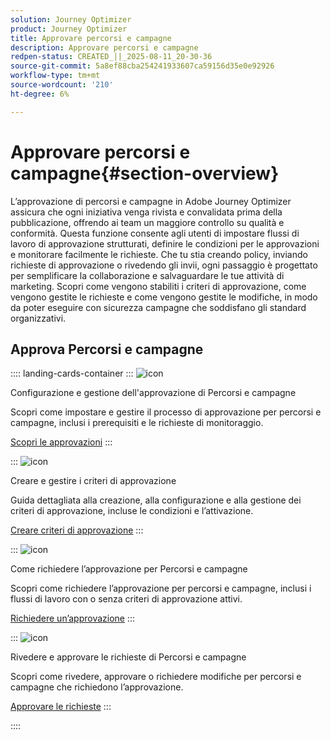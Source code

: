 ```yaml
---
solution: Journey Optimizer
product: Journey Optimizer
title: Approvare percorsi e campagne
description: Approvare percorsi e campagne
redpen-status: CREATED_||_2025-08-11_20-30-36
source-git-commit: 5a8ef88cba254241933607ca59156d35e0e92926
workflow-type: tm+mt
source-wordcount: '210'
ht-degree: 6%

---
```



# Approvare percorsi e campagne{#section-overview}

L’approvazione di percorsi e campagne in Adobe Journey Optimizer assicura che ogni iniziativa venga rivista e convalidata prima della pubblicazione, offrendo ai team un maggiore controllo su qualità e conformità. Questa funzione consente agli utenti di impostare flussi di lavoro di approvazione strutturati, definire le condizioni per le approvazioni e monitorare facilmente le richieste. Che tu stia creando policy, inviando richieste di approvazione o rivedendo gli invii, ogni passaggio è progettato per semplificare la collaborazione e salvaguardare le tue attività di marketing. Scopri come vengono stabiliti i criteri di approvazione, come vengono gestite le richieste e come vengono gestite le modifiche, in modo da poter eseguire con sicurezza campagne che soddisfano gli standard organizzativi.

## Approva Percorsi e campagne

:::: landing-cards-container
:::
![icon](https://cdn.experienceleague.adobe.com/icons/book.svg?lang=it)

Configurazione e gestione dell&#39;approvazione di Percorsi e campagne

Scopri come impostare e gestire il processo di approvazione per percorsi e campagne, inclusi i prerequisiti e le richieste di monitoraggio.

[Scopri le approvazioni](../using/test-approve/gs-approval.md)
:::

:::
![icon](https://cdn.experienceleague.adobe.com/icons/gear.svg?lang=it)

Creare e gestire i criteri di approvazione

Guida dettagliata alla creazione, alla configurazione e alla gestione dei criteri di approvazione, incluse le condizioni e l’attivazione.

[Creare criteri di approvazione](../using/test-approve/approval-policies.md)
:::

:::
![icon](https://cdn.experienceleague.adobe.com/icons/list-check.svg?lang=it)

Come richiedere l’approvazione per Percorsi e campagne

Scopri come richiedere l’approvazione per percorsi e campagne, inclusi i flussi di lavoro con o senza criteri di approvazione attivi.

[Richiedere un’approvazione](../using/test-approve/request-approval.md)
:::

:::
![icon](https://cdn.experienceleague.adobe.com/icons/shield-halved.svg?lang=it)

Rivedere e approvare le richieste di Percorsi e campagne

Scopri come rivedere, approvare o richiedere modifiche per percorsi e campagne che richiedono l’approvazione.

[Approvare le richieste](../using/test-approve/review-approve-request.md)
:::

::::
